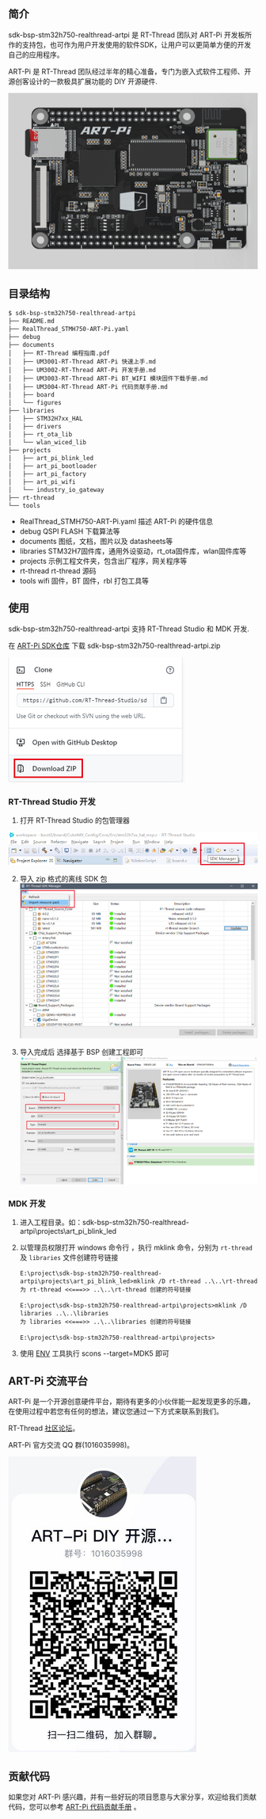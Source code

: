 ## 简介

sdk-bsp-stm32h750-realthread-artpi 是 RT-Thread 团队对 ART-Pi 开发板所作的支持包，也可作为用户开发使用的软件SDK，让用户可以更简单方便的开发自己的应用程序。

ART-Pi 是 RT-Thread 团队经过半年的精心准备，专门为嵌入式软件工程师、开源创客设计的一款极具扩展功能的 DIY 开源硬件.

<img src="documents/figures/board_large.png" alt="image-20201009181905422" style="zoom:50%;" />

## 目录结构

```
$ sdk-bsp-stm32h750-realthread-artpi 
├── README.md
├── RealThread_STMH750-ART-Pi.yaml
├── debug
├── documents
│   ├── RT-Thread 编程指南.pdf
│   ├── UM3001-RT-Thread ART-Pi 快速上手.md
│   ├── UM3002-RT-Thread ART-Pi 开发手册.md
│   ├── UM3003-RT-Thread ART-Pi BT_WIFI 模块固件下载手册.md
│   ├── UM3004-RT-Thread ART-Pi 代码贡献手册.md
│   ├── board
│   └── figures
├── libraries
│   ├── STM32H7xx_HAL
│   ├── drivers
│   ├── rt_ota_lib
│   └── wlan_wiced_lib
├── projects
│   ├── art_pi_blink_led
│   ├── art_pi_bootloader
│   ├── art_pi_factory
│   ├── art_pi_wifi
│   └── industry_io_gateway
├── rt-thread
└── tools
```

- RealThread_STMH750-ART-Pi.yaml
  描述 ART-Pi 的硬件信息
- debug
  QSPI FLASH 下载算法等
- documents
  图纸，文档，图片以及 datasheets等
-  libraries
  STM32H7固件库，通用外设驱动，rt_ota固件库，wlan固件库等
-  projects
  示例工程文件夹，包含出厂程序，网关程序等
-  rt-thread
  rt-thread 源码
-  tools
  wifi 固件，BT 固件，rbl 打包工具等
## 使用

sdk-bsp-stm32h750-realthread-artpi 支持 RT-Thread Studio 和 MDK 开发.

在 [ART-Pi SDK仓库](https://github.com/RT-Thread-Studio/sdk-bsp-stm32h750-realthread-artpi) 下载 sdk-bsp-stm32h750-realthread-artpi.zip

![sdk_download](documents/figures/sdk_download.png)

### RT-Thread Studio 开发


1. 打开 RT-Thread Studio 的包管理器

  ![sdk_manager](documents/figures/sdk_manager.png)

2. 导入 zip 格式的离线 SDK 包
    <img src="documents\figures\resource_pack.png" alt="image-20200926142827648" style="zoom: 67%;" />

3. 导入完成后 选择基于 BSP 创建工程即可
    <img src="documents\figures\creat_project.png" alt="image-20200926143024666" style="zoom:50%;" />

### MDK 开发

1. 进入工程目录。如：sdk-bsp-stm32h750-realthread-artpi\projects\art_pi_blink_led

2. 以管理员权限打开 windows 命令行 ，执行 mklink 命令，分别为 `rt-thread` 及 `libraries` 文件创建符号链接

   ```
   E:\project\sdk-bsp-stm32h750-realthread-artpi\projects\art_pi_blink_led>mklink /D rt-thread ..\..\rt-thread
   为 rt-thread <<===>> ..\..\rt-thread 创建的符号链接
   
   E:\project\sdk-bsp-stm32h750-realthread-artpi\projects>mklink /D libraries ..\..\libraries
   为 libraries <<===>> ..\..\libraries 创建的符号链接
   
   E:\project\sdk-bsp-stm32h750-realthread-artpi\projects>
   ```
3. 使用 [ENV](https://club.rt-thread.org/ask/question/5699.html) 工具执行 scons --target=MDK5 即可
   

## ART-Pi 交流平台

ART-Pi  是一个开源创意硬件平台，期待有更多的小伙伴能一起发现更多的乐趣，在使用过程中若您有任何的想法，建议您通过一下方式来联系到我们。

RT-Thread [社区论坛](https://club.rt-thread.org/)。

ART-Pi 官方交流 QQ 群(1016035998)。

![qq_group](documents/figures/qq_group.png)

## 贡献代码

如果您对 ART-Pi 感兴趣，并有一些好玩的项目愿意与大家分享，欢迎给我们贡献代码，您可以参考 [ART-Pi 代码贡献手册](https://github.com/RT-Thread-Studio/sdk-bsp-stm32h750-realthread-artpi/blob/master/documents/UM3004-RT-Thread%20ART-Pi%20%E4%BB%A3%E7%A0%81%E8%B4%A1%E7%8C%AE%E6%89%8B%E5%86%8C.md) 。

